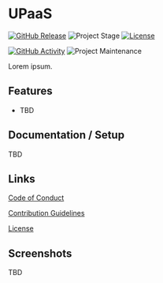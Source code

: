 # UPaaS

[![GitHub Release][releases-shield]][releases]
![Project Stage][project-stage-shield]
[![License][license-shield]](LICENSE.md)

[![GitHub Activity][commits-shield]][commits]
![Project Maintenance][maintenance-shield]

Lorem ipsum.

## Features

- TBD

## Documentation / Setup

TBD

## Links

[Code of Conduct][code-of-conduct]

[Contribution Guidelines][contributing]

[License][license]

## Screenshots

TBD

[code-of-conduct]: https://github.com/timmo001/upaas/blob/master/.github/CODE_OF_CONDUCT.md
[commits-shield]: https://img.shields.io/github/commit-activity/y/timmo001/upaas.svg
[commits]: https://github.com/timmo001/upaas/commits/master
[contributing]: https://github.com/timmo001/upaas/blob/master/.github/CONTRIBUTING.md
[license-shield]: https://img.shields.io/github/license/timmo001/upaas.svg
[license]: https://github.com/timmo001/upaas/blob/master/LICENSE.md
[maintenance-shield]: https://img.shields.io/maintenance/yes/2020.svg
[project-stage-shield]: https://img.shields.io/badge/project%20stage-beta-green.svg
[pulls-shield]: https://img.shields.io/docker/pulls/timmo001/upaas.svg
[releases-shield]: https://img.shields.io/github/release/timmo001/upaas.svg
[releases]: https://github.com/timmo001/upaas/releases
